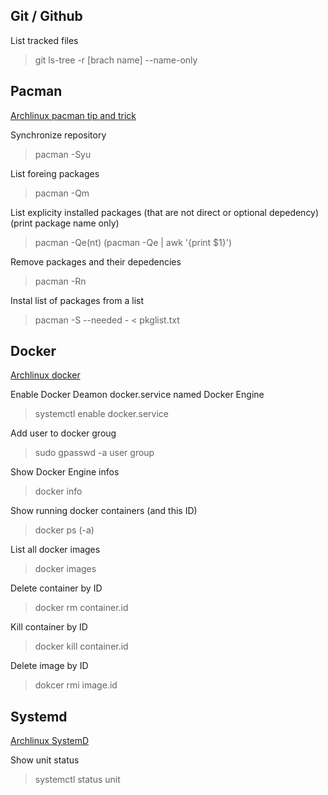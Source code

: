 ## Git / Github

List tracked files
> git ls-tree -r [brach name] --name-only



## Pacman

[Archlinux pacman tip and trick](https://wiki.archlinux.org/title/pacman/Tips_and_tricks)

Synchronize repository
> pacman -Syu

List foreing packages
> pacman -Qm

List explicity installed packages (that are not direct or optional depedency) (print package name only)
> pacman -Qe(nt) (pacman -Qe | awk '{print $1}')

Remove packages and their depedencies
> pacman -Rn

Instal list of packages from a list
> pacman -S --needed - < pkglist.txt

## Docker

[Archlinux docker](https://wiki.archlinux.org/title/docker)

Enable Docker Deamon docker.service named Docker Engine
> systemctl enable docker.service

Add user to docker groug
> sudo gpasswd -a user group

Show Docker Engine infos
> docker info

Show running docker containers (and this ID)
> docker ps (-a)

List all docker images
> docker images

Delete container by ID
> docker rm container.id

Kill container by ID
> docker kill container.id

Delete image by ID
> dokcer rmi image.id

## Systemd

[Archlinux SystemD](https://wiki.archlinux.org/title/systemd)

Show unit status
> systemctl status unit
